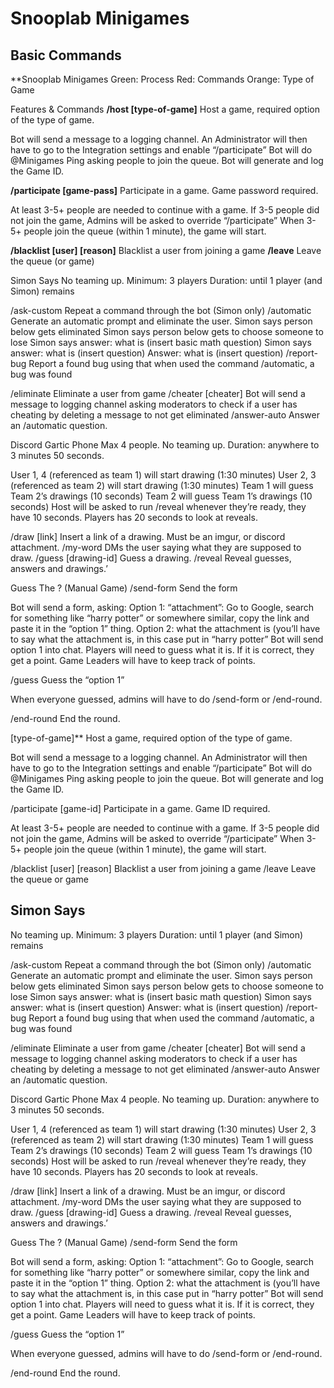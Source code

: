 # Snooplab Minigames

## Basic Commands
**Snooplab Minigames
Green: Process
Red: Commands
Orange: Type of Game

Features & Commands
**/host [type-of-game]** Host a game, required option of the type of game.

Bot will send a message to a logging channel. 
An Administrator will then have to go to the Integration settings and enable “/participate” 
Bot will do @Minigames Ping asking people to join the queue.
Bot will generate and log the Game ID.

**/participate [game-pass]** Participate in a game. Game password required.

At least 3-5+ people are needed to continue with a game.
If 3-5 people did not join the game, Admins will be asked to override “/participate”
When 3-5+ people join the queue (within 1 minute), the game will start.

**/blacklist [user] [reason]** Blacklist a user from joining a game
**/leave** Leave the queue (or game)




Simon Says
No teaming up.
Minimum: 3 players
Duration: until 1 player (and Simon) remains

/ask-custom Repeat a command through the bot (Simon only)
/automatic Generate an automatic prompt and eliminate the user.
Simon says person below gets eliminated
Simon says person below gets to choose someone to lose
Simon says answer: what is (insert basic math question)
Simon says answer: what is (insert question)
Answer: what is (insert question)
 	/report-bug Report a found bug using that when used the command /automatic, a bug was found

/eliminate Eliminate a user from game
/cheater [cheater] Bot will send a message to logging channel asking moderators to check if a user has cheating by deleting a message to not get eliminated
/answer-auto Answer an /automatic question.


Discord Gartic Phone
Max 4 people.
No teaming up.
Duration: anywhere to 3 minutes 50 seconds. 

User 1, 4 (referenced as team 1)  will start drawing (1:30 minutes)
User 2, 3 (referenced as team 2) will start drawing (1:30 minutes)
Team 1 will guess Team 2’s drawings (10 seconds)
Team 2 will guess Team 1’s drawings (10 seconds)
Host will be asked to run /reveal whenever they’re ready, they have 10 seconds.
Players has 20 seconds to look at reveals.

/draw [link] Insert a link of a drawing. Must be an imgur, or discord attachment.
/my-word DMs the user saying what they are supposed to draw.
/guess [drawing-id] Guess a drawing.
/reveal Reveal guesses, answers and drawings.’


Guess The ? (Manual Game)
/send-form Send the form

Bot will send a form, asking:
Option 1: “attachment”: Go to Google, search for something like “harry potter” or somewhere similar, copy the link and paste it in the “option 1” thing.
Option 2: what the attachment is (you’ll have to say what the attachment is, in this case put in “harry potter”
Bot will send option 1 into chat.
Players will need to guess what it is. If it is correct, they get a point. Game Leaders will have to keep track of points.

/guess Guess the “option 1”

When everyone guessed, admins will have to do /send-form or /end-round.

/end-round End the round.



 [type-of-game]** Host a game, required option of the type of game.

Bot will send a message to a logging channel. 
An Administrator will then have to go to the Integration settings and enable “/participate” 
Bot will do @Minigames Ping asking people to join the queue.
Bot will generate and log the Game ID.

/participate [game-id] Participate in a game. Game ID required.

At least 3-5+ people are needed to continue with a game.
If 3-5 people did not join the game, Admins will be asked to override “/participate”
When 3-5+ people join the queue (within 1 minute), the game will start.

/blacklist [user] [reason] Blacklist a user from joining a game
/leave Leave the queue or game



## Simon Says
No teaming up.
Minimum: 3 players
Duration: until 1 player (and Simon) remains

/ask-custom Repeat a command through the bot (Simon only)
/automatic Generate an automatic prompt and eliminate the user.
Simon says person below gets eliminated
Simon says person below gets to choose someone to lose
Simon says answer: what is (insert basic math question)
Simon says answer: what is (insert question)
Answer: what is (insert question)
 	/report-bug Report a found bug using that when used the command /automatic, a bug was found

/eliminate Eliminate a user from game
/cheater [cheater] Bot will send a message to logging channel asking moderators to check if a user has cheating by deleting a message to not get eliminated
/answer-auto Answer an /automatic question.


Discord Gartic Phone
Max 4 people.
No teaming up.
Duration: anywhere to 3 minutes 50 seconds. 

User 1, 4 (referenced as team 1)  will start drawing (1:30 minutes)
User 2, 3 (referenced as team 2) will start drawing (1:30 minutes)
Team 1 will guess Team 2’s drawings (10 seconds)
Team 2 will guess Team 1’s drawings (10 seconds)
Host will be asked to run /reveal whenever they’re ready, they have 10 seconds.
Players has 20 seconds to look at reveals.

/draw [link] Insert a link of a drawing. Must be an imgur, or discord attachment.
/my-word DMs the user saying what they are supposed to draw.
/guess [drawing-id] Guess a drawing.
/reveal Reveal guesses, answers and drawings.’


Guess The ? (Manual Game)
/send-form Send the form

Bot will send a form, asking:
Option 1: “attachment”: Go to Google, search for something like “harry potter” or somewhere similar, copy the link and paste it in the “option 1” thing.
Option 2: what the attachment is (you’ll have to say what the attachment is, in this case put in “harry potter”
Bot will send option 1 into chat.
Players will need to guess what it is. If it is correct, they get a point. Game Leaders will have to keep track of points.

/guess Guess the “option 1”

When everyone guessed, admins will have to do /send-form or /end-round.

/end-round End the round.



